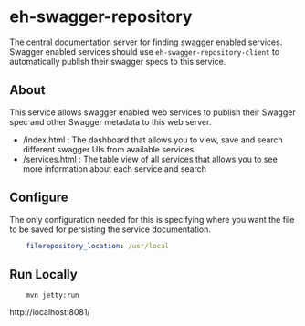 eh-swagger-repository
=====================

The central documentation server for finding swagger enabled services. Swagger enabled services should use
```eh-swagger-repository-client``` to automatically publish their swagger specs to this service.

## About

This service allows swagger enabled web services to publish their Swagger spec and other Swagger metadata to this
web server.
* /index.html : The dashboard that allows you to view, save and search different swagger UIs from available services
* /services.html : The table view of all services that allows you to see more information about each service and search

## Configure

The only configuration needed for this is specifying where you want the file to be saved for persisting the service
documentation.

```yaml
    filerepository_location: /usr/local
```

## Run Locally

```
    mvn jetty:run
```
http://localhost:8081/
